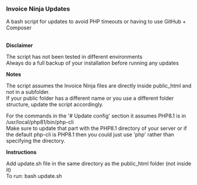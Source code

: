 <h3>Invoice Ninja Updates</h3>
A bash script for updates to avoid PHP timeouts or having to use GitHub + Composer <br><br>

<b>Disclaimer</b>  

The script has not been tested in different environments  
Always do a full backup of your installation before running any updates

 
<b>Notes</b>  

The script assumes the Invoice Ninja files are directly inside public_html and not in a subfolder.  
If your public folder has a different name or you use a different folder structure, update the script accordingly.  
  
  
For the commands in the '# Update config' section it assumes PHP8.1 is in /usr/local/php81/bin/php-cli  
Make sure to update that part with the PHP8.1 directory of your server or if the default php-cli is PHP8.1 then you could just use 'php' rather than specifying the directory.
  
<b>Instructions</b>  

Add update.sh file in the same directory as the public_html folder (not inside it)  
To run: bash update.sh  

